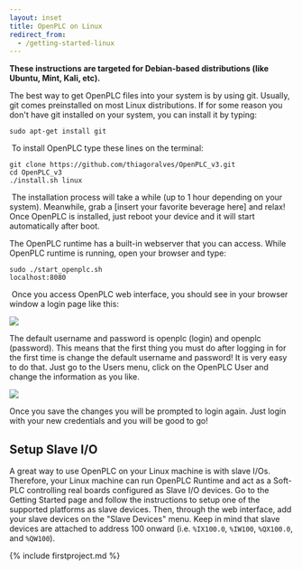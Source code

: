 ```yaml
---
layout: inset
title: OpenPLC on Linux
redirect_from:
  - /getting-started-linux
---
```


**These instructions are targeted for Debian-based distributions (like Ubuntu, Mint, Kali, etc).**

The best way to get OpenPLC files into your system is by using git. Usually, git comes preinstalled on most Linux distributions. If for some reason you don't have git installed on your system, you can install it by typing:

```
sudo apt-get install git
```

​
To install OpenPLC type these lines on the terminal:

```
git clone https://github.com/thiagoralves/OpenPLC_v3.git
cd OpenPLC_v3
./install.sh linux
```
​
The installation process will take a while (up to 1 hour depending on your
system). Meanwhile, grab a [insert your favorite beverage here] and relax!
Once OpenPLC is installed, just reboot your device and it will start
automatically after boot.

The OpenPLC runtime has a built-in webserver that you can access. While OpenPLC
runtime is running, open your browser and type:

```
sudo ./start_openplc.sh
localhost:8080
```
​
Once you access OpenPLC web interface, you should see in your browser window
a login page like this:

![](/runtime/img/login.png)

The default username and password is openplc (login) and openplc (password).
This means that the first thing you must do after logging in for the first
time is change the default username and password! It is very easy to do that.
Just go to the Users menu, click on the OpenPLC User and change the information
as you like.

![](/runtime/img/edituser.png)

Once you save the changes you will be prompted to login again. Just login with your new credentials and you will be good to go!

## Setup Slave I/O

A great way to use OpenPLC on your Linux machine is with slave I/Os. Therefore,
your Linux machine can run OpenPLC Runtime and act as a Soft-PLC controlling
real boards configured as Slave I/O devices. Go to the Getting Started page
and follow the instructions to setup one of the supported platforms as slave
devices. Then, through the web interface, add your slave devices on the
"Slave Devices" menu. Keep in mind that slave devices are attached to address
100 onward (i.e. `%IX100.0`, `%IW100`, `%QX100.0`, and `%QW100`).

{% include firstproject.md %}
